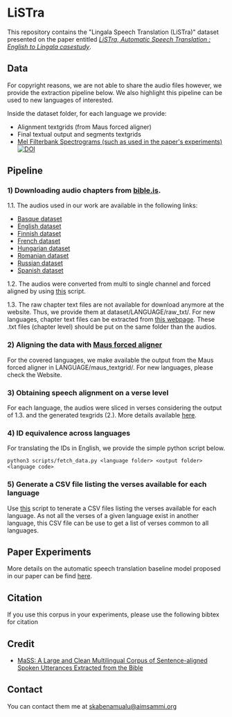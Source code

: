 # LiSTra
This repository contains the "Lingala Speech Translation (LiSTra)" dataset presented on the paper entitled *[LiSTra, Automatic Speech Translation : English to Lingala casestudy]()*.

## Data
For copyright reasons, we are not able to share the audio files however, we provide the extraction pipeline below. We also highlight this pipeline can be used to new languages of interested.

Inside the dataset folder, for each language we provide:
- Alignment textgrids (from Maus forced aligner)
- Final textual output and segments textgrids
- [Mel Filterbank Spectrograms (such as used in the paper's experiments)](https://zenodo.org/record/3354711) [![DOI](https://zenodo.org/badge/DOI/10.5281/zenodo.3354711.svg)](https://doi.org/10.5281/zenodo.3354711)


## Pipeline

### 1) Downloading audio chapters from [bible.is](bible.is).

  1.1. The audios used in our work are available in the following links:
  - [Basque dataset](https://www.faithcomesbyhearing.com/audio-bibles/download/eus/EUSEABN1DA)
  - [English dataset](https://www.faithcomesbyhearing.com/audio-bibles/download/eng/ENGESVN1DA)
  - [Finnish dataset](https://www.faithcomesbyhearing.com/audio-bibles/download/fin/FIN38VN1DA)
  - [French dataset](https://www.faithcomesbyhearing.com/audio-bibles/download/frn/FRNTLSN2DA)
  - [Hungarian dataset](https://www.faithcomesbyhearing.com/audio-bibles/download/hun/HUNHBSN1DA)
  - [Romanian dataset](https://www.faithcomesbyhearing.com/audio-bibles/download/ron/RONDCVN1DA)
  - [Russian dataset](https://www.faithcomesbyhearing.com/audio-bibles/download/rus/RUSS76N2DA)
  - [Spanish dataset](https://www.faithcomesbyhearing.com/audio-bibles/download/spn/SPNBDAN1DA)

  1.2. The audios were converted from multi to single channel and forced aligned by using [this](https://github.com/getalp/mass-dataset/blob/master/scripts/force-align.py) script. 

  1.3. The raw chapter text files are not available for download anymore at the website. Thus, we provide them at dataset/LANGUAGE/raw_txt/. For new languages, chapter text files can be extracted from [this webpage](https://www.faithcomesbyhearing.com/audio-bibles/bible-recordings). 
  These .txt files (chapter level) should be put on the same folder than the audios.

### 2) Aligning the data with [Maus forced aligner](https://clarin.phonetik.uni-muenchen.de/BASWebServices/interface/WebMAUSBasic)
For the covered languages, we make available the output from the Maus forced aligner in LANGUAGE/maus\_textgrid/. For new languages, please check the Website.

### 3) Obtaining speech alignment on a verse level
For each language, the audios were sliced in verses considering the output of 1.3. and the generated texgrids (2.). More details available [here](https://github.com/getalp/mass-dataset/blob/master/scripts/alignment/).

### 4) ID equivalence across languages
For translating the IDs in English, we provide the simple python script below.

~~~~
python3 scripts/fetch_data.py <language folder> <output folder> <language code>
~~~~

### 5) Generate a CSV file listing the verses available for each language

Use [this](https://github.com/getalp/mass-dataset/blob/master/scripts/check-verses.py) script to tenerate a CSV files listing the verses available for each language.
As not all the verses of a given language exist in another language, this CSV file can be use to get a list of verses common to all languages.

## Paper Experiments

More details on the automatic speech translation baseline model proposed in our paper can be find [here](https://github.com/getalp/BibleNet).

## Citation

If you use this corpus in your experiments, please use the following bibtex for citation


 
 ## Credit

 - [MaSS: A Large and Clean Multilingual Corpus of Sentence-aligned Spoken Utterances Extracted from the Bible](https://github.com/getalp/mass-dataset)


## Contact

You can contact them me at skabenamualu@aimsammi.org

